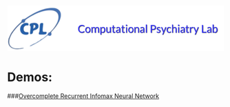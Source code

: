 [cpl-logo]: ./cpl-logo.png "The Computational Psyciatry Lab"

[![The Computational Psyciatry Lab][cpl-logo]](http://www.computational-psychiatry.com/)

# Demos: 

###[Overcomplete Recurrent Infomax Neural Network](./OvercompleteRecurrentInfomaxNeuralNetwork.md)
